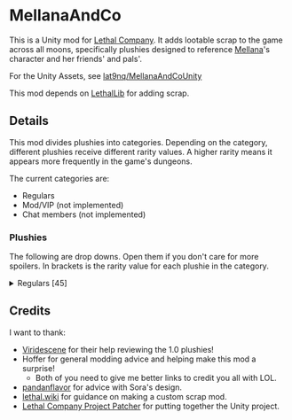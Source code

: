 # MellanaAndCo
This is a Unity mod for [Lethal Company](https://store.steampowered.com/app/1966720/Lethal_Company/). It adds lootable scrap to the game across all moons, specifically plushies designed to reference [Mellana](https://www.twitch.tv/mellana)'s character and her friends' and pals'.

For the Unity Assets, see [lat9nq/MellanaAndCoUnity](https://github.com/lat9nq/MellanaAndCoUnity)

This mod depends on [LethalLib](https://thunderstore.io/c/lethal-company/p/Evaisa/LethalLib/) for adding scrap.

## Details

This mod divides plushies into categories. Depending on the category, different plushies receive different rarity values. A higher rarity means it appears more frequently in the game's dungeons.

The current categories are:
- Regulars
- Mod/VIP (not implemented)
- Chat members (not implemented)

### Plushies

The following are drop downs. Open them if you don't care for more spoilers. In brackets is the rarity value for each plushie in the category.

<details>
<summary>Regulars [45]</summary>

- [Mellana](https://www.twitch.tv/mellana)
  - Luna
- [Lana](https://www.twitch.tv/lana460)
  - Gerbert
- [DUDE](https://www.twitch.tv/thatsrb2dude)
- [Wilbo](https://www.twitch.tv/Wilbos_World)
  - Wilmoon
- [Sora](https://www.twitch.tv/plutootie)
  - Frog Cat
</details>

## Credits

I want to thank:
- [Viridescene](https://www.twitch.tv/viridescence) for their help reviewing the 1.0 plushies!
- Hoffer for general modding advice and helping make this mod a surprise!
  - Both of you need to give me better links to credit you all with LOL.
- [pandanflavor](https://linktr.ee/pandanflavor) for advice with Sora's design.
- [lethal.wiki](https://lethal.wiki) for guidance on making a custom scrap mod.
- [Lethal Company Project Patcher](https://github.com/nomnomab/unity-lc-project-patcher) for putting together the Unity project.
